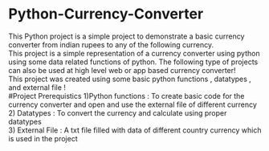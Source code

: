 # Python-Currency-Converter
This Python project is a simple project to demonstrate a basic currency converter from indian rupees to any of the following currency.
<br>
This project is a simple representation of a currency converter using python using some data related functions of python. The following type of projects can also be used at high level web or app based currency converter!
<br>
This project was created using some basic python functions , datatypes , and external file !
<br>
#Project Prerequistics
1)Python functions : To create basic code for the currency converter and open and use the external file of different currency 
<br>
2) Datatypes : To convert the currency and calculate using proper datatypes 
<br>
3) External File : A txt file filled with data of different country currency which is used in the project
